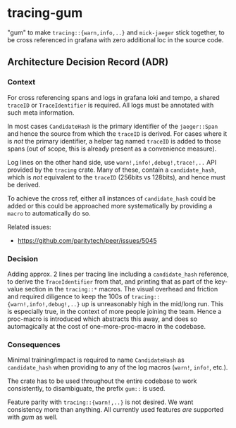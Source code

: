 # tracing-gum

"gum" to make `tracing::{warn,info,..}` and `mick-jaeger` stick together, to be
cross referenced in grafana with zero additional loc in the source code.

## Architecture Decision Record (ADR)

### Context

For cross referencing spans and logs in grafana loki and tempo, a shared
`traceID` or `TraceIdentifier` is required. All logs must be annotated with such
meta information.

In most cases `CandidateHash` is the primary identifier of the `jaeger::Span`
and hence the source from which the `traceID` is derived. For cases where it is
_not_ the primary identifier, a helper tag named `traceID` is added to those
spans (out of scope, this is already present as a convenience measure).

Log lines on the other hand side, use `warn!,info!,debug!,trace!,..` API
provided by the `tracing` crate. Many of these, contain a `candidate_hash`,
which is _not_ equivalent to the `traceID` (256bits vs 128bits), and hence must
be derived.

To achieve the cross ref, either all instances of `candidate_hash` could be
added or this could be approached more systematically by providing a `macro` to
automatically do so.

Related issues:

* <https://github.com/paritytech/peer/issues/5045>

### Decision

Adding approx. 2 lines per tracing line including a `candidate_hash` reference,
to derive the `TraceIdentifier` from that, and printing that as part of the
key-value section in the `tracing::*` macros. The visual overhead and friction
and required diligence to keep the 100s of `tracing::{warn!,info!,debug!,..}` up
is unreasonably high in the mid/long run. This is especially true, in the
context of more people joining the team. Hence a proc-macro is introduced
which abstracts this away, and does so automagically at the cost of
one-more-proc-macro in the codebase.

### Consequences

Minimal training/impact is required to name `CandidateHash` as `candidate_hash`
when providing to any of the log macros (`warn!`, `info!`, etc.).

The crate has to be used throughout the entire codebase to work consistently, to
disambiguate, the prefix `gum::` is used.

Feature parity with `tracing::{warn!,..}` is not desired. We want consistency
more than anything. All currently used features _are_ supported with _gum_ as
well.
